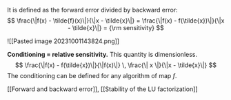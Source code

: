It is defined as the forward error divided by backward error:
$$
\frac{\|f(x) - \tilde{f}(x)\|}{\|x - \tilde{x}\|}
= \frac{\|f(x) - f(\tilde{x})\|}{\|x - \tilde{x}\|} = {\rm sensitivity}
$$

![[Pasted image 20231001143824.png]]

**Conditioning = relative sensitivity.** This quantity is dimensionless.
$$
\frac{\|f(x) - f(\tilde{x})\|}{\|f(x)\|} \,
\frac{\| x \|}{\|x - \tilde{x}\|}
$$
The conditioning can be defined for any algorithm of map $f$.

[[Forward and backward error]], [[Stability of the LU factorization]]